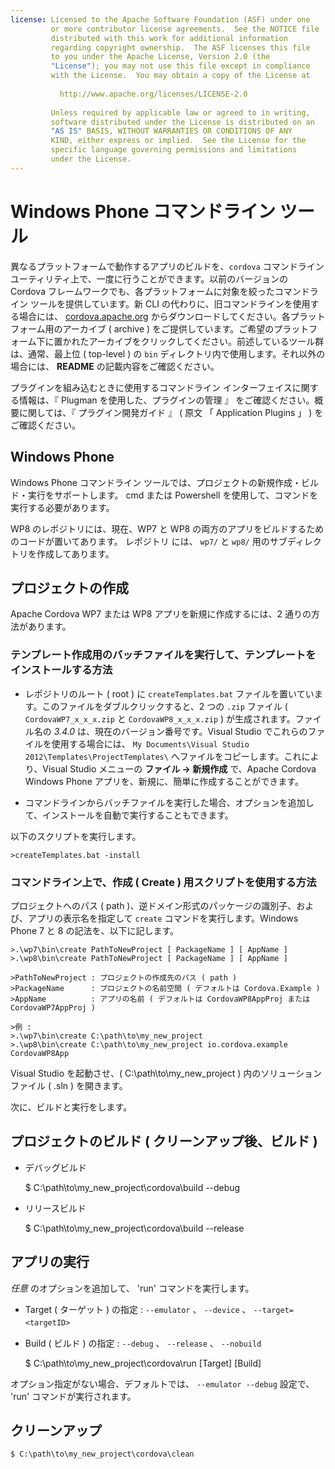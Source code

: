 ```yaml
---
license: Licensed to the Apache Software Foundation (ASF) under one
         or more contributor license agreements.  See the NOTICE file
         distributed with this work for additional information
         regarding copyright ownership.  The ASF licenses this file
         to you under the Apache License, Version 2.0 (the
         "License"); you may not use this file except in compliance
         with the License.  You may obtain a copy of the License at
         
           http://www.apache.org/licenses/LICENSE-2.0
         
         Unless required by applicable law or agreed to in writing,
         software distributed under the License is distributed on an
         "AS IS" BASIS, WITHOUT WARRANTIES OR CONDITIONS OF ANY
         KIND, either express or implied.  See the License for the
         specific language governing permissions and limitations
         under the License.
---
```


# Windows Phone コマンドライン ツール

異なるプラットフォームで動作するアプリのビルドを、`cordova` コマンドライン ユーティリティ上で、一度に行うことができます。以前のバージョンの Cordova フレームワークでも、各プラットフォームに対象を絞ったコマンドライン ツールを提供しています。新 CLI の代わりに、旧コマンドラインを使用する場合には、 [cordova.apache.org](http://cordova.apache.org) からダウンロードしてください。各プラットフォーム用のアーカイブ ( archive ) をご提供しています。ご希望のプラットフォーム下に置かれたアーカイブをクリックしてください。前述しているツール群は、通常、最上位 ( top-level ) の `bin` ディレクトリ内で使用します。それ以外の場合には、 __README__ の記載内容をご確認ください。

プラグインを組み込むときに使用するコマンドライン インターフェイスに関する情報は、『 Plugman を使用した、プラグインの管理 』 をご確認ください。概要に関しては、『 プラグイン開発ガイド 』 ( 原文 「 Application Plugins 」 ) をご確認ください。

## Windows Phone

Windows Phone コマンドライン ツールでは、プロジェクトの新規作成・ビルド・実行をサポートします。
cmd または Powershell を使用して、コマンドを実行する必要があります。

WP8 のレポジトリには、現在、WP7 と WP8 の両方のアプリをビルドするためのコードが置いてあります。
レポジトリ には、 `wp7/` と `wp8/` 用のサブディレクトリを作成してあります。

## プロジェクトの作成

Apache Cordova WP7 または WP8 アプリを新規に作成するには、2 通りの方法があります。

### テンプレート作成用のバッチファイルを実行して、テンプレートをインストールする方法

- レポジトリのルート ( root ) に `createTemplates.bat` ファイルを置いています。このファイルをダブルクリックすると、2 つの `.zip` ファイル ( `CordovaWP7_x_x_x.zip` と `CordovaWP8_x_x_x.zip` ) が生成されます。ファイル名の _3.4.0_ は、現在のバージョン番号です。Visual Studio でこれらのファイルを使用する場合には、 `My Documents\Visual Studio
  2012\Templates\ProjectTemplates\` へファイルをコピーします。これにより、Visual Studio メニューの __ファイル &rarr; 新規作成__ で、Apache Cordova Windows Phone アプリを、新規に、簡単に作成することができます。

- コマンドラインからバッチファイルを実行した場合、オプションを追加して、インストールを自動で実行することもできます。

以下のスクリプトを実行します。

    >createTemplates.bat -install

### コマンドライン上で、作成 ( Create ) 用スクリプトを使用する方法

プロジェクトへのパス ( path )、逆ドメイン形式のパッケージの識別子、および、アプリの表示名を指定して `create` コマンドを実行します。Windows Phone 7 と 8 の記法を、以下に記します。

    >.\wp7\bin\create PathToNewProject [ PackageName ] [ AppName ]
    >.\wp8\bin\create PathToNewProject [ PackageName ] [ AppName ]

    >PathToNewProject : プロジェクトの作成先のパス ( path )
    >PackageName      : プロジェクトの名前空間 ( デフォルトは Cordova.Example )
    >AppName          : アプリの名前 ( デフォルトは CordovaWP8AppProj または CordovaWP7AppProj )

    >例 :
    >.\wp7\bin\create C:\path\to\my_new_project
    >.\wp8\bin\create C:\path\to\my_new_project io.cordova.example CordovaWP8App

Visual Studio を起動させ、( C:\path\to\my_new_project ) 内のソリューションファイル ( .sln ) を開きます。

次に、ビルドと実行をします。

## プロジェクトのビルド ( クリーンアップ後、ビルド )

* デバッグビルド

    $ C:\path\to\my_new_project\cordova\build --debug

* リリースビルド

    $ C:\path\to\my_new_project\cordova\build --release

## アプリの実行

*任意* のオプションを追加して、 'run' コマンドを実行します。

* Target ( ターゲット ) の指定 : `--emulator` 、 `--device` 、 `--target=<targetID>`　

* Build ( ビルド ) の指定 : `--debug` 、 `--release` 、 `--nobuild`

    $ C:\path\to\my_new_project\cordova\run [Target] [Build]

オプション指定がない場合、デフォルトでは、 `--emulator --debug` 設定で、 'run' コマンドが実行されます。

## クリーンアップ

    $ C:\path\to\my_new_project\cordova\clean

